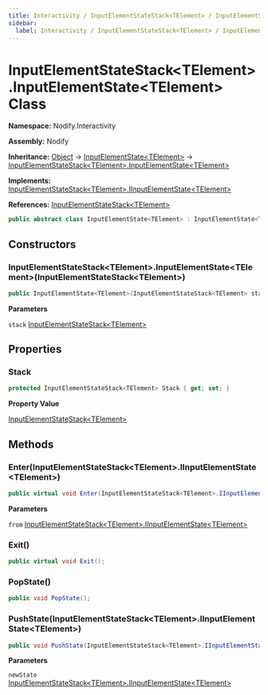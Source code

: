 ```yaml
---
title: Interactivity / InputElementStateStack<TElement> / InputElementState<TElement>
sidebar:
  label: Interactivity / InputElementStateStack<TElement> / InputElementState<TElement>
---
```


# InputElementStateStack\<TElement\>.InputElementState\<TElement\> Class  
  
**Namespace:** Nodify.Interactivity  
  
**Assembly:** Nodify  
  
**Inheritance:** [Object](https://docs.microsoft.com/en-us/dotnet/api/System.Object) → [InputElementState\<TElement\>](Nodify_Interactivity_InputElementState_TElement_) → [InputElementStateStack\<TElement\>.InputElementState\<TElement\>](Nodify_Interactivity_InputElementStateStack_TElement__InputElementState_TElement_)  
  
**Implements:** [InputElementStateStack\<TElement\>.IInputElementState\<TElement\>](Nodify_Interactivity_InputElementStateStack_TElement__IInputElementState_TElement_)  
  
**References:** [InputElementStateStack\<TElement\>](Nodify_Interactivity_InputElementStateStack_TElement_)  
  
```csharp  
public abstract class InputElementState<TElement> : InputElementState<TElement>, IInputElementState<TElement>  
```  
  
## Constructors  
  
### InputElementStateStack\<TElement\>.InputElementState\<TElement\>(InputElementStateStack\<TElement\>)  
  
```csharp  
public InputElementState<TElement>(InputElementStateStack<TElement> stack);  
```  
  
**Parameters**  
  
`stack` [InputElementStateStack\<TElement\>](Nodify_Interactivity_InputElementStateStack_TElement_)  
  
## Properties  
  
### Stack  
  
```csharp  
protected InputElementStateStack<TElement> Stack { get; set; }  
```  
  
**Property Value**  
  
[InputElementStateStack\<TElement\>](Nodify_Interactivity_InputElementStateStack_TElement_)  
  
## Methods  
  
### Enter(InputElementStateStack\<TElement\>.IInputElementState\<TElement\>)  
  
```csharp  
public virtual void Enter(InputElementStateStack<TElement>.IInputElementState<TElement> from);  
```  
  
**Parameters**  
  
`from` [InputElementStateStack\<TElement\>.IInputElementState\<TElement\>](Nodify_Interactivity_InputElementStateStack_TElement__IInputElementState_TElement_)  
  
### Exit()  
  
```csharp  
public virtual void Exit();  
```  
  
### PopState()  
  
```csharp  
public void PopState();  
```  
  
### PushState(InputElementStateStack\<TElement\>.IInputElementState\<TElement\>)  
  
```csharp  
public void PushState(InputElementStateStack<TElement>.IInputElementState<TElement> newState);  
```  
  
**Parameters**  
  
`newState` [InputElementStateStack\<TElement\>.IInputElementState\<TElement\>](Nodify_Interactivity_InputElementStateStack_TElement__IInputElementState_TElement_)  
  

